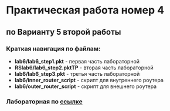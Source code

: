 <h1>Практическая работа номер 4</h1>
<h2>по Варианту 5 второй работы</h2>
<h3>Краткая навигация по файлам:</h3>
<ul>
<li><b>lab6/lab6_step1.pkt</b> - первая часть лабораторной</li>
<li><b>RSlab6/lab6_step2.pktTP</b> - вторая часть лабораторной</li>
<li><b>lab6/lab6_step3.pkt</b> - третья часть лабораторной</li>
<li><b>lab6/inner_router_script</b> - скрипт для внутреннего роутера</li>
<li><b>lab6/outer_router_script</b> - скрипт для внешнего роутера</li>

</ul>
<h3>Лабораторная по <a href="https://docs.google.com/document/d/1w-2mWldWyA7nZTbJ7baNgihYnRnnZLg2lUyKk0e6ees/edit?usp=sharing">ссылке</a></h3>
